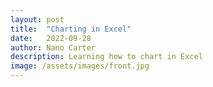 ```yaml
---
layout: post
title:  "Charting in Excel"
date:   2022-09-28
author: Nano Carter
description: Learning how to chart in Excel
image: /assets/images/front.jpg
---
```




